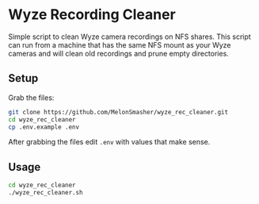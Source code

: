 # Wyze Recording Cleaner

Simple script to clean Wyze camera recordings on NFS shares. This script can run from a machine that has the same NFS mount as your Wyze cameras and will clean old recordings and prune empty directories.

## Setup

Grab the files:

```bash
git clone https://github.com/MelonSmasher/wyze_rec_cleaner.git
cd wyze_rec_cleaner
cp .env.example .env
```

After grabbing the files edit `.env` with values that make sense.

## Usage

```bash
cd wyze_rec_cleaner
./wyze_rec_cleaner.sh
```
